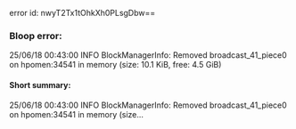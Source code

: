 error id: nwyT2Tx1tOhkXh0PLsgDbw==
### Bloop error:

25/06/18 00:43:00 INFO BlockManagerInfo: Removed broadcast_41_piece0 on hpomen:34541 in memory (size: 10.1 KiB, free: 4.5 GiB)
#### Short summary: 

25/06/18 00:43:00 INFO BlockManagerInfo: Removed broadcast_41_piece0 on hpomen:34541 in memory (size...